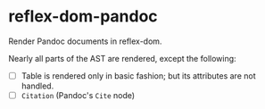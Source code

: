 # reflex-dom-pandoc

Render Pandoc documents in reflex-dom.

Nearly all parts of the AST are rendered, except the following:

- [ ] Table is rendered only in basic fashion; but its attributes are not handled.
- [ ] `Citation` (Pandoc's `Cite` node)
